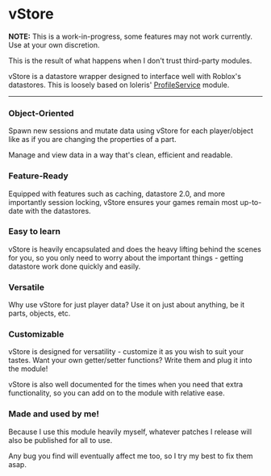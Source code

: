 # vStore
**NOTE:** This is a work-in-progress, some features may not work currently. Use at your own discretion.

This is the result of what happens when I don't trust third-party modules.

vStore is a datastore wrapper designed to interface well with Roblox's datastores. This is loosely based on loleris' [ProfileService](https://github.com/MadStudioRoblox/ProfileService) module.


--------

### **Object-Oriented**
Spawn new sessions and mutate data using vStore for each player/object like as if you are changing the properties of a part. 

Manage and view data in a way that's clean, efficient and readable.

### **Feature-Ready**
Equipped with features such as caching, datastore 2.0, and more importantly session locking, vStore ensures your games remain most up-to-date with the datastores.

### **Easy to learn**
vStore is heavily encapsulated and does the heavy lifting behind the scenes for you, so you only need to worry about the important things - getting datastore work done quickly and easily.

### **Versatile**
Why use vStore for just player data? Use it on just about anything, be it parts, objects, etc.

### **Customizable**
vStore is designed for versatility - customize it as you wish to suit your tastes. Want your own getter/setter functions? Write them and plug it into the module! 

vStore is also well documented for the times when you need that extra functionality, so you can add on to the module with relative ease.

### **Made and used by me!**
Because I use this module heavily myself, whatever patches I release will also be published for all to use. 

Any bug you find will eventually affect me too, so I try my best to fix them asap.
